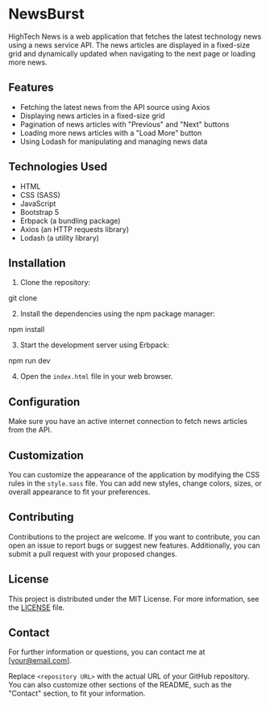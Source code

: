 # NewsBurst

HighTech News is a web application that fetches the latest technology news using a news service API. The news articles are displayed in a fixed-size grid and dynamically updated when navigating to the next page or loading more news.

## Features

- Fetching the latest news from the API source using Axios
- Displaying news articles in a fixed-size grid
- Pagination of news articles with "Previous" and "Next" buttons
- Loading more news articles with a "Load More" button
- Using Lodash for manipulating and managing news data

## Technologies Used

- HTML
- CSS (SASS)
- JavaScript
- Bootstrap 5
- Erbpack (a bundling package)
- Axios (an HTTP requests library)
- Lodash (a utility library)

## Installation

1. Clone the repository:

git clone <repository URL>
  
2. Install the dependencies using the npm package manager:

npm install
  
3. Start the development server using Erbpack:

npm run dev
  
4. Open the `index.html` file in your web browser.

## Configuration

Make sure you have an active internet connection to fetch news articles from the API.

## Customization

You can customize the appearance of the application by modifying the CSS rules in the `style.sass` file. You can add new styles, change colors, sizes, or overall appearance to fit your preferences.

## Contributing

Contributions to the project are welcome. If you want to contribute, you can open an issue to report bugs or suggest new features. Additionally, you can submit a pull request with your proposed changes.

## License

This project is distributed under the MIT License. For more information, see the [LICENSE](LICENSE) file.

## Contact

For further information or questions, you can contact me at [your@email.com].

Replace `<repository URL>` with the actual URL of your GitHub repository. You can also customize other sections of the README, such as the "Contact" section, to fit your information.
